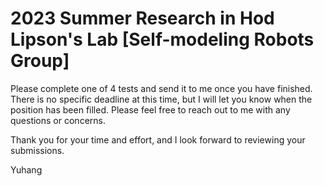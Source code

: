 # 2023 Summer Research in Hod Lipson's Lab [Self-modeling Robots Group]

Please complete one of 4 tests and send it to me once you have finished. 
There is no specific deadline at this time, but I will let you know when the position has been filled. 
Please feel free to reach out to me with any questions or concerns.

Thank you for your time and effort, and I look forward to reviewing your submissions.

Yuhang
